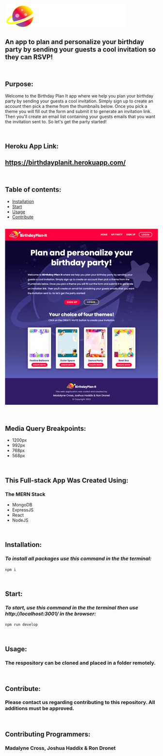<br>

<div align="left">
    <img src="./client/src/components/assets/birthday-plan-it-logo.png" width="400px" /> 
</div>

## **An app to plan and personalize your birthday party by sending your guests a cool invitation so they can RSVP!**

<br>

## **Purpose:**

Welcome to the Birthday Plan It app where we help you plan your birthday party by sending your guests a cool invitation. Simply sign up to create an account then pick a theme from the thumbnails below. Once you pick a theme you will fill out the form and submit it to generate an invitation link. Then you'll create
an email list containing your guests emails that you want the invitation sent to. So let's get the party started!

<br>

## **Heroku App Link:**

## https://birthdayplanit.herokuapp.com/

<br>

## **Table of contents:**

- [Installation](#installation)
- [Start](#start)
- [Usage](#usage)
- [Contribute](#contribute)

<br>

<div align="left">
    <img src="./client/src/components/assets/bpi-readme-screenshot.jpg" width="800px" /> 
</div>

<br>

<br>

## **Media Query Breakpoints:**
- 1200px
- 992px
- 768px
- 568px

<br>

## **This Full-stack App Was Created Using:**

### **The MERN Stack**
- MongoDB
- ExpressJS
- React
- NodeJS

<br>

## **Installation:**

### _To install all packages use this command in the the terminal:_

`npm i`

<br>

## **Start:**

### _To start, use this command in the the terminal then use http://localhost:3001/ in the browser:_

`npm run develop`

<br>

## **Usage:**

### The respository can be cloned and placed in a folder remotely.

<br>

## **Contribute:**

### Please contact us regarding contributing to this repository. All additions must be approved.

<br>

## **Contributing Programmers:**

### Madalyne Cross, Joshua Haddix & Ron Dronet

